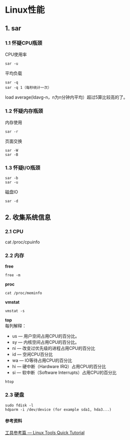 # Linux性能
## 1. sar
### 1.1 怀疑CPU瓶颈
CPU使用率
```
sar -u
```
平均负载
```
sar -q
sar -q 1（每秒统计一次）
```
load average(ldavg-n，n为n分钟内平均）超过5算比较高的了。

### 1.2 怀疑内存瓶颈
内存使用
```
sar -r
```
页面交换
```
sar -W
sar -B
```

### 1.3 怀疑I/O瓶颈
```
sar -b
sar -u
```
磁盘IO
```
sar -d
```
## 2. 收集系统信息
### 2.1 CPU
cat /proc/cpuinfo

### 2.2 内存
**free**  
```
free -m
```
**proc**  
```
cat /proc/meminfo
```
**vmstat**  
```
vmstat -s
```
**top**  
每列解释：
- us — 用户空间占用CPU的百分比。
- sy — 内核空间占用CPU的百分比。
- ni — 改变过优先级的进程占用CPU的百分比
- id — 空闲CPU百分比
- wa — IO等待占用CPU的百分比
- hi — 硬中断（Hardware IRQ）占用CPU的百分比
- si — 软中断（Software Interrupts）占用CPU的百分比
```
htop
```

### 2.3 硬盘
```
sudo fdisk -l
hdparm -i /dev/device (for example sda1, hda3...)
```

#### 参考资料
[工具参考篇 — Linux Tools Quick Tutorial](https://linuxtools-rst.readthedocs.io/zh_CN/latest/tool/index.html)
